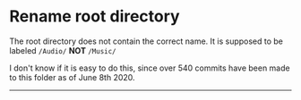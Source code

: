 # Rename root directory

The root directory does not contain the correct name. It is supposed to be labeled `/Audio/` **NOT** `/Music/ `

I don't know if it is easy to do this, since over 540 commits have been made to this folder as of June 8th 2020.

*** 
